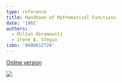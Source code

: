 ```yaml
---
type: reference
title: Handbook of Mathematical Functions
date: '1965'
authors:
  - Milton Abramowitz
  - Irene A. Stegun
isbn: '0486612724'
---
```

[Online version](https://personal.math.ubc.ca/~cbm/aands/)

![](/media/books/abramowitz.jpg)
